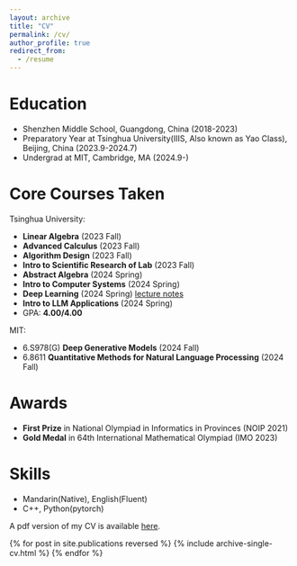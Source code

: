 ```yaml
---
layout: archive
title: "CV"
permalink: /cv/
author_profile: true
redirect_from:
  - /resume
---
```


Education
======
* Shenzhen Middle School, Guangdong, China (2018-2023)
* Preparatory Year at Tsinghua University(IIIS, Also known as Yao Class), Beijing, China (2023.9-2024.7)
* Undergrad at MIT, Cambridge, MA (2024.9-)

Core Courses Taken
======
Tsinghua University:
* **Linear Algebra** (2023 Fall)
* **Advanced Calculus** (2023 Fall)
* **Algorithm Design** (2023 Fall)
* **Intro to Scientific Research of Lab** (2023 Fall)
* **Abstract Algebra** (2024 Spring)
* **Intro to Computer Systems** (2024 Spring)
* **Deep Learning** (2024 Spring) [lecture notes](http://github.com/szjzc2018/dl)
* **Intro to LLM Applications** (2024 Spring)
* GPA: **4.00/4.00**

MIT:
* 6.S978(G) **Deep Generative Models** (2024 Fall)
* 6.8611 **Quantitative Methods for Natural Language Processing** (2024 Fall)

Awards
======
* **First Prize** in National Olympiad in Informatics in Provinces (NOIP 2021)
* **Gold Medal** in 64th International Mathematical Olympiad (IMO 2023)

Skills
======
* Mandarin(Native), English(Fluent)
* C++, Python(pytorch)

<!-- Publications
====== -->

A pdf version of my CV is available [here](http://jzc-2007.github.io/files/CV.pdf).
  
  {% for post in site.publications reversed %}
    {% include archive-single-cv.html %}
  {% endfor %}
